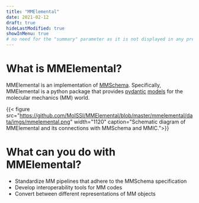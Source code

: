 ```yaml
---
title: "MMElemental"
date: 2021-02-12
draft: true
hideLastModified: true
showInMenu: true
# no need for the "summary" parameter as it is not displayed in any previews
---
```


# What is MMElemental?
MMElemental is an implementation of [MMSchema](/mmschema). Specifically, MMElemental is a python package that provides [pydantic](https://pydantic-docs.helpmanual.io/) [models](https://pydantic-docs.helpmanual.io/usage/models/) for the molecular mechanics (MM) world.

{{< figure src="https://github.com/MolSSI/MMElemental/blob/master/mmelemental/data/imgs/mmelemental.png" width="1120" caption="Schematic diagram of MMElemental and its connections with MMSchema and MMIC.">}}

# What can you do with MMElemental?
- Standardize MM pipelines that adhere to the MMSchema specification
- Develop interoperability tools for MM codes
- Convert between different representations of MM objects
